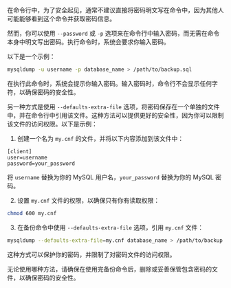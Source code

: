 在命令行中，为了安全起见，通常不建议直接将密码明文写在命令中，因为其他人可能能够看到这个命令并获取密码信息。

然而，你可以使用 `--password` 或 `-p` 选项来在命令行中输入密码，而无需在命令本身中明文写出密码。执行命令时，系统会要求你输入密码。

以下是一个示例：

```bash
mysqldump -u username -p database_name > /path/to/backup.sql
```

在执行此命令时，系统会提示你输入密码。输入密码时，命令行不会显示任何字符，以确保密码的安全性。

另一种方式是使用 `--defaults-extra-file` 选项，将密码保存在一个单独的文件中，并在命令行中引用该文件。这种方法可以提供更好的安全性，因为你可以限制该文件的访问权限。以下是示例：

1. 创建一个名为 `my.cnf` 的文件，并将以下内容添加到该文件中：
```
[client]
user=username
password=your_password
```

将 `username` 替换为你的 MySQL 用户名，`your_password` 替换为你的 MySQL 密码。

2. 设置 `my.cnf` 文件的权限，以确保只有你有读取权限：
```bash
chmod 600 my.cnf
```

3. 在备份命令中使用 `--defaults-extra-file` 选项，引用 `my.cnf` 文件：
```bash
mysqldump --defaults-extra-file=my.cnf database_name > /path/to/backup.sql
```

这种方式可以保护你的密码，并限制了对密码文件的访问权限。

无论使用哪种方法，请确保在使用完备份命令后，删除或妥善保管包含密码的文件，以确保密码的安全性。
